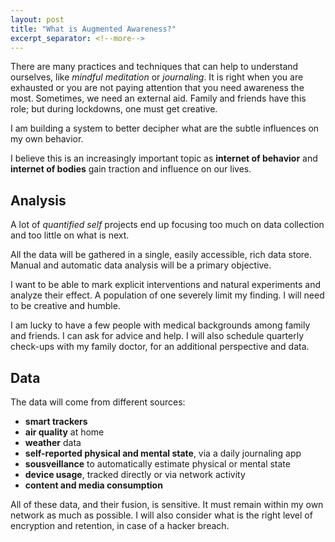 ```yaml
---
layout: post
title: "What is Augmented Awareness?"
excerpt_separator: <!--more-->
---
```



There are many practices and techniques that can help to understand ourselves, like *mindful meditation* or *journaling*.  It is right when you are exhausted or you are not paying attention that you need awareness the most. Sometimes, we need an external aid. Family and friends have this role; but during lockdowns, one must get creative.

<!--more-->
I am building a system to better decipher what are the subtle influences on my own behavior.

I believe this is an increasingly important topic as **internet of behavior** and **internet of bodies** gain traction and influence on our lives.

## Analysis
A lot of *quantified self* projects end up focusing too much on data collection and too little on what is next.

All the data will be gathered in a single, easily accessible, rich data store. Manual and automatic data analysis will be a primary objective.

I want to be able to mark explicit interventions and natural experiments and analyze their effect. A population of one severely limit my finding. I will need to be creative and humble.

I am lucky to have a few people with medical backgrounds among family and friends. I can ask for advice and help. I will also schedule quarterly check-ups with my family doctor, for an additional perspective and data.

## Data

The data will come from different sources:
- **smart trackers**
- **air quality** at home
- **weather** data
- **self-reported physical and mental state**, via a daily journaling app
-  **sousveillance** to automatically estimate physical or mental state
- **device usage**, tracked directly or via network activity
- **content and media consumption**

All of these data, and their fusion, is sensitive. It must remain within my own network as much as possible. I will also consider what is the right level of encryption and retention, in case of a hacker breach.